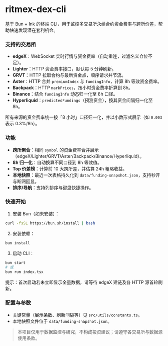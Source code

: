 # ritmex-dex-cli

基于 Bun + Ink 的终端 CLI，用于监控多交易所永续合约资金费率与跨所价差，帮助快速发现潜在套利机会。

### 支持的交易所
- **edgeX**：WebSocket 实时行情与资金费率（自动重连，过滤名义仓位不足）。
- **Lighter**：HTTP 资金费率接口，默认每 5 分钟刷新。
- **GRVT**：HTTP 拉取合约与最新资金点，顺序请求并节流。
- **Aster**：HTTP 合并 `premiumIndex` 与 `fundingInfo`，计算 8h 等效资金费率。
- **Backpack**：HTTP `markPrices`，按小时资金费率折算到 8h。
- **Binance**：结合 `fundingInfo` 动态归一化至 8h 口径。
- **Hyperliquid**：`predictedFundings`（预测资金），按其资金间隔归一化至 8h。

所有来源的资金费率统一按「8 小时」口径归一化，并以小数形式展示（如 `0.003` 表示 0.3%/8h）。

### 功能
- **跨所聚合**：相同 `symbol` 的资金费率合并展示（edgeX/Lighter/GRVT/Aster/Backpack/Binance/Hyperliquid）。
- **8h 归一化**：自动换算不同口径到 8h 等效值。
- **Top 价差榜**：计算前 10 大跨所差，并估算 24h 粗略收益。
- **本地快照**：最近一次表格持久化到 `data/funding-snapshot.json`，支持秒开与断网回显。
- **排序/导航**：支持列排序与键盘快捷操作。

### 快速开始
1) 安装 Bun（如未安装）：
```bash
curl -fsSL https://bun.sh/install | bash
```

2) 安装依赖：
```bash
bun install
```

3) 启动 CLI：
```bash
bun start
# 或
bun run index.tsx
```

提示：首次启动若未立即显示全量数据，请等待 edgeX 建链及各 HTTP 源首轮刷新。

### 配置与参数
- 关键常量（展示条数、刷新间隔等）见 `src/utils/constants.ts`。
- 本地快照文件位于 `data/funding-snapshot.json`。

> 本项目仅用于数据监控与研究，不构成投资建议；请遵守各交易所与数据源使用条款。
